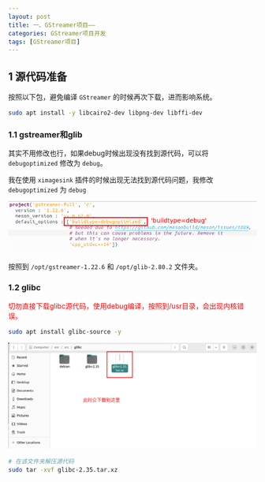 ```yaml
---
layout: post
title: 一、GStreamer项目——
categories: GStreamer项目开发
tags: [GStreamer项目]
---
```


## 1 源代码准备

按照以下包，避免编译 `GStreamer` 的时候再次下载，进而影响系统。

```sh
sudo apt install -y libcairo2-dev libpng-dev libffi-dev
```

### 1.1 gstreamer和glib

其实不用修改也行，如果debug时候出现没有找到源代码，可以将 `debugoptimized` 修改为 `debug`。

我在使用 `ximagesink` 插件的时候出现无法找到源代码问题，我修改 `debugoptimized` 为 `debug`

![alt text](image.png)

按照到 `/opt/gstreamer-1.22.6` 和 `/opt/glib-2.80.2` 文件夹。

### 1.2 glibc

<font color="red">切勿直接下载glibc源代码，使用debug编译，按照到/usr目录，会出现内核错误。</font>

```sh
sudo apt install glibc-source -y
```

![alt text](image-1.png)

```sh
# 在该文件夹解压源代码
sudo tar -xvf glibc-2.35.tar.xz
```

